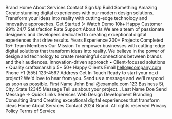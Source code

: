Brand
Home
About
Services
Contact
Sign Up
Build Something Amazing
Create stunning digital experiences with our modern design solutions. Transform your ideas into reality with cutting-edge technology and innovative approaches.
Get Started
▷ Watch Demo
10k+
Happy Customer
99%
24/7
Satisfaction Rate Support
About Us
We are a team of passionate designers and developers dedicated to creating exceptional digital experiences that drive results.
Years Experience
200+ Projects Completed
15+
Team Members
Our Mission
To empower businesses with cutting-edge digital solutions that transform ideas into reality. We believe in the power of design and technology to create meaningful connections between brands and their audiences.
innovation-driven approach
• Client-focused solutions
• Quality craftsmanship
5+
50+
Happy Clients
Email
hello@company.com
Phone
+1 (555) 123-4567
Address
Get In Touch
Ready to start your next project? We'd love to hear from you. Send us a message and we'll
respond as soon as possible.
First Name
John
Enal
@example.com
123 Business St, City, State 12345
Message
Tell us about your project...
Last Name
Doe
Send Message →
Quick Links
Services
Web Design Development
Branding Consulting
Brand
Creating exceptional digital experiences that transform ideas
Home
About
Services
Contact
2024 Brand. All rights reserved
Privacy Policy
Terms of Service
